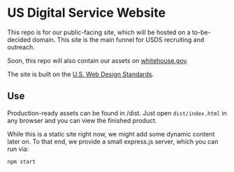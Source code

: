 US Digital Service Website
==========================

This repo is for our public-facing site, which will be hosted on a to-be-decided domain.  This site is the main funnel for USDS recruiting and outreach.

Soon, this repo will also contain our assets on [whitehouse.gov](https://www.whitehouse.gov/digital/united-states-digital-service).

The site is built on the [U.S. Web Design Standards](https://playbook.cio.gov/designstandards/).

Use
---

Production-ready assets can be found in /dist.  Just open `dist/index.html` in any browser and you can view the finished product.

While this is a static site right now, we might add some dynamic content later on.  To that end, we provide a small express.js server, which you can run via:

    npm start 
